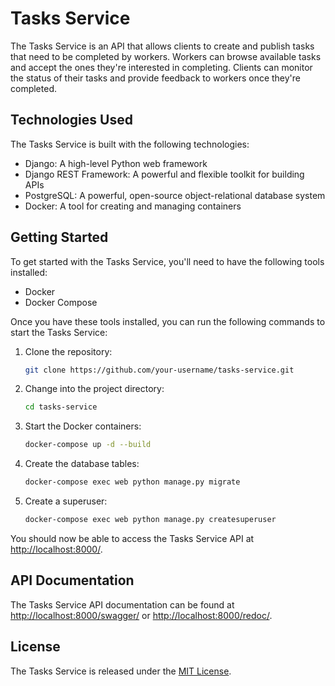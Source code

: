 # Tasks Service

The Tasks Service is an API that allows clients to create and publish tasks that need to be completed by workers. Workers can browse available tasks and accept the ones they're interested in completing. Clients can monitor the status of their tasks and provide feedback to workers once they're completed.

## Technologies Used

The Tasks Service is built with the following technologies:

-   Django: A high-level Python web framework
-   Django REST Framework: A powerful and flexible toolkit for building APIs
-   PostgreSQL: A powerful, open-source object-relational database system
-   Docker: A tool for creating and managing containers

## Getting Started

To get started with the Tasks Service, you'll need to have the following tools installed:

-   Docker
-   Docker Compose

Once you have these tools installed, you can run the following commands to start the Tasks Service:

1.  Clone the repository:
	```bash
	git clone https://github.com/your-username/tasks-service.git
	```
2.  Change into the project directory:
	```bash
	cd tasks-service
	```
3.  Start the Docker containers:
	```bash
	docker-compose up -d --build
	```
4.  Create the database tables:
	```bash
	docker-compose exec web python manage.py migrate
	```
5.  Create a superuser:
	```bash
	docker-compose exec web python manage.py createsuperuser
	```
You should now be able to access the Tasks Service API at [http://localhost:8000/](http://localhost:8000/).

## API Documentation

The Tasks Service API documentation can be found at [http://localhost:8000/swagger/](http://localhost:8000/swagger/) or [http://localhost:8000/redoc/](http://localhost:8000/redoc/).

## License

The Tasks Service is released under the [MIT License](https://opensource.org/licenses/MIT).